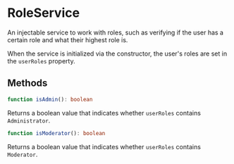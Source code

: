 # RoleService

An injectable service to work with roles, such as verifying if the user
has a certain role and what their highest role is.

When the service is initialized via the constructor, the user's roles are set in
the ``userRoles`` property.

## Methods
```typescript
function isAdmin(): boolean
```
Returns a boolean value that indicates whether ``userRoles`` contains ``Administrator``.

```typescript
function isModerator(): boolean
```
Returns a boolean value that indicates whether ``userRoles`` contains ``Moderator``.